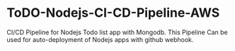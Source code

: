 # ToDO-Nodejs-CI-CD-Pipeline-AWS
CI/CD Pipeline for Nodejs Todo list app with  Mongodb. This Pipeline Can be used for auto-deployment of Nodejs apps with github webhook.
